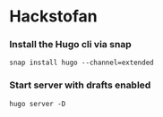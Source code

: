 # Hackstofan

### Install the Hugo cli via snap
`snap install hugo --channel=extended`

### Start server with drafts enabled
`hugo server -D`
